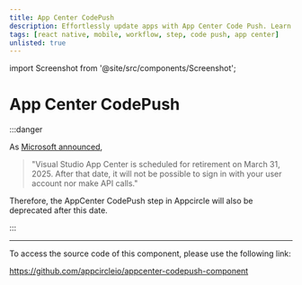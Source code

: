```yaml
---
title: App Center CodePush
description: Effortlessly update apps with App Center Code Push. Learn quick, reliable code deployment without app store delays.
tags: [react native, mobile, workflow, step, code push, app center]
unlisted: true
---
```


import Screenshot from '@site/src/components/Screenshot';

# App Center CodePush

:::danger

As [Microsoft announced](https://learn.microsoft.com/en-gb/appcenter/retirement),
> "Visual Studio App Center is scheduled for retirement on March 31, 2025. After that date, it will not be possible to sign in with your user account nor make API calls."

Therefore, the AppCenter CodePush step in Appcircle will also be deprecated after this date.

:::

---

To access the source code of this component, please use the following link:

https://github.com/appcircleio/appcenter-codepush-component